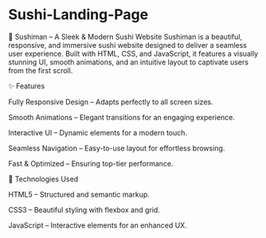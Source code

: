 # Sushi-Landing-Page
🍣 Sushiman – A Sleek & Modern Sushi Website
Sushiman is a beautiful, responsive, and immersive sushi website designed to deliver a seamless user experience. Built with HTML, CSS, and JavaScript, it features a visually stunning UI, smooth animations, and an intuitive layout to captivate users from the first scroll.

✨ Features

Fully Responsive Design – Adapts perfectly to all screen sizes.

Smooth Animations – Elegant transitions for an engaging experience.

Interactive UI – Dynamic elements for a modern touch.

Seamless Navigation – Easy-to-use layout for effortless browsing.

Fast & Optimized – Ensuring top-tier performance.

🚀 Technologies Used

HTML5 – Structured and semantic markup.

CSS3 – Beautiful styling with flexbox and grid.

JavaScript – Interactive elements for an enhanced UX.
